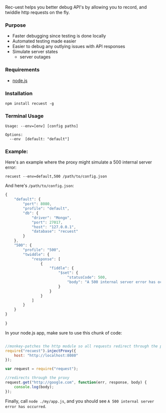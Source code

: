 Rec-uest helps you better debug API's by allowing you to record, and twiddle http requests on the fly.

### Purpose

- Faster debugging since testing is done locally
- Automated testing made easier
- Easier to debug any outlying issues with API responses
- Simulate server states 
	- server outages

### Requirements

- [node.js](http://nodejs.org/)

### Installation

```
npm install recuest -g
```

### Terminal Usage

```
Usage: --env=[env] [config paths]

Options:
  --env  [default: "default"]
```

### Example:

Here's an example where the proxy might simulate a 500 internal server error:

```
recuest --env=default,500 /path/to/config.json
```

And here's `/path/to/config.json`:

```javascript
{
    "default": {
        "port": 8080,
        "profile": "default",
        "db": {
            "driver": "Mongo",
            "port": 27017,
            "host": "127.0.0.1",
            "database": "recuest"
        }
    },
    "500": {
    	"profile": "500",
    	"twiddle": {
    		"response": [
    			{
    				"fiddle": {
    					"$set": {
    						"statusCode": 500,
    						"body": "A 500 internal server error has occurred."
    					}
    				}	
    			}	
    		]
    	}
    }
}
    
}
```

In your node.js app, make sure to use this chunk of code:

```javascript

//monkey-patches the http module so all requests redirect through the proxy
require("recuest").injectProxy({
	host: "http://localhost:8080"
});

var request = require("request");

//redirects through the proxy
request.get("http://google.com", function(err, response, body) {
	console.log(body);
});
```

Finally, call `node ./my/app.js`, and you should see `A 500 internal server error has occurred`.

